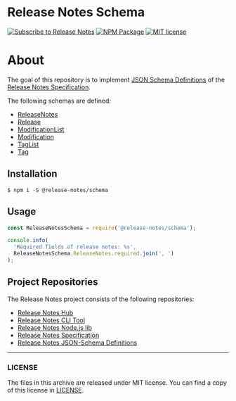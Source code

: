 # Release Notes Schema

[![Subscribe to Release Notes](https://release-notes.com/badges/v1.svg)](https://release-notes.com/@release-notes/release-notes-schema)
[![NPM Package](https://img.shields.io/npm/v/@release-notes/schema.svg)](https://www.npmjs.com/package/@release-notes/schema)
[![MIT license](https://img.shields.io/github/license/release-notes/release-notes-schema.svg)](LICENSE)

# About

The goal of this repository is to implement [JSON Schema Definitions](https://trac.tools.ietf.org/html/draft-wright-json-schema-validation-01)
of the [Release Notes Specification](https://github.com/release-notes/release-notes-spec).

The following schemas are defined:

* [ReleaseNotes](definitions/release-notes.json)
* [Release](definitions/release.json)
* [ModificationList](definitions/modification-list.json)
* [Modification](definitions/modification.json)
* [TagList](definitions/tag-list.json)
* [Tag](definitions/tag.json)

## Installation

`$ npm i -S @release-notes/schema`

## Usage

```js
const ReleaseNotesSchema = require('@release-notes/schema');

console.info(
  'Required fields of release notes: %s',
  ReleaseNotesSchema.ReleaseNotes.required.join(', ')
);
```

## Project Repositories

The Release Notes project consists of the following repositories:
   
- [Release Notes Hub](https://github.com/release-notes/release-notes-hub)
- [Release Notes CLI Tool](https://github.com/release-notes/release-notes-cli)
- [Release Notes Node.js lib](https://github.com/release-notes/release-notes-node)
- [Release Notes Specification](https://github.com/release-notes/release-notes-spec)
- [Release Notes JSON-Schema Definitions](https://github.com/release-notes/release-notes-schema)

---

### LICENSE

The files in this archive are released under MIT license.
You can find a copy of this license in [LICENSE](LICENSE).

